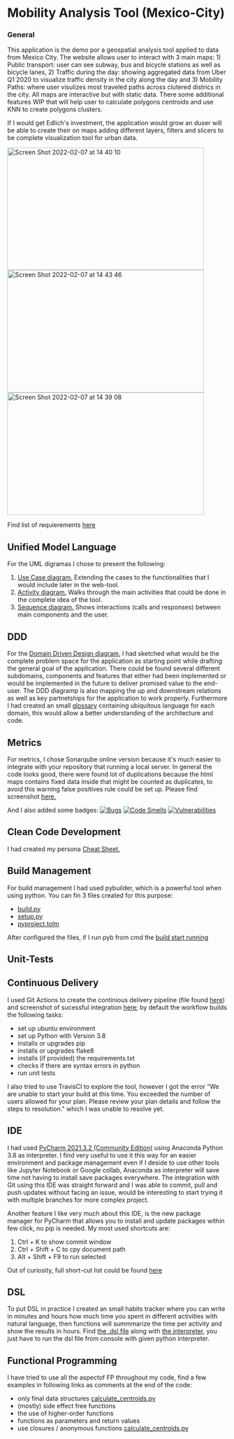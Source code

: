 # Mobility Analysis Tool (Mexico-City)
### General 
This application is the demo por a geospatial analysis tool applied to data from Mexico City. The website allows user to interact with 3 main maps: 1) Public transport: user can see subway, bus and bicycle stations as well as bicycle lanes, 2) Traffic during the day: showing aggregated data from Uber Q1 2020 to visualize traffic density in the city along the day and 3) Mobility Paths: where user visulizes most traveled paths across clutered districs in the city. All maps are interactive but with static data. There some additional features WIP that will help user to calculate polygons centroids and use KNN to create polygons clusters. 

If I would get Edlich's investment, the application would grow an duser will be able to create their on maps adding different layers, filters and slicers to be complete visualization tool for urban data. 

<img width="450" height="280" alt="Screen Shot 2022-02-07 at 14 40 10" src="https://user-images.githubusercontent.com/73482871/152798867-88ab26c2-61b6-4b46-afd2-94bfaf526ac4.png">
<img width="450" height="280" alt="Screen Shot 2022-02-07 at 14 43 46" src="https://user-images.githubusercontent.com/73482871/152799461-be026b29-e514-46d8-9904-267e5302ae16.png">
<img width="450" height="280" alt="Screen Shot 2022-02-07 at 14 39 08" src="https://user-images.githubusercontent.com/73482871/152798905-4e9a47b3-4323-41d7-8954-f94df5671b2e.png">

Find list of requierements [here](https://github.com/AdriaSG/Mobility-in-Mexico-City/blob/main/requirements.txt)


## Unified Model Language
For the UML digramas I chose to present the following:
1. [Use Case diagram.](https://github.com/AdriaSG/Mobility-in-Mexico-City/blob/main/tasks/Use%20case%20diagram%20-%20Urban%20Technology%20app.png) Extending the cases to the functionalities that I would include later in the web-tool.
2. [Activity diagram.](https://github.com/AdriaSG/Mobility-in-Mexico-City/blob/main/tasks/Activity%20diagram%20-%20Urban%20Mobility%20app.png) Walks through the main activities that could be done in the complete idea of the tool.
3. [Sequence diagram.](https://github.com/AdriaSG/Mobility-in-Mexico-City/blob/main/tasks/Sequence%20diagram%20-%20Urban%20Mobility%20app.png) Shows interactions (calls and responses) between main components and the user. 

## DDD 
For the [Domain Driven Design diagram](https://github.com/AdriaSG/Mobility-in-Mexico-City/blob/main/tasks/DDD%20-%20Urban%20Mobility%20app.png), I had sketched what would be the complete problem space for the application as starting point while drafting the general goal of the application. There could be found several different subdomains, components and features that either had been implemented or would be implemented in the future to deliver promised value to the end-user. The DDD diagramp is also mapping the up and downstream relations as well as key partnetships for the application to work properly. Furthermore I had created an small [glossary](https://github.com/AdriaSG/Mobility-in-Mexico-City/blob/main/tasks/Glossary.md) containing ubiquitous language for each domain, this would allow a better understanding of the architecture and code.

## Metrics
For metrics, I chose Sonarqube online version because it's much easier to integrate with your repository that running a local server. In general the code looks good, there were found lot of duplications because the html maps contains fixed data inside that might be counted as duplicates, to avoid this warning false positives rule could be set up. Please find screenshot [here.](https://github.com/AdriaSG/Mobility-in-Mexico-City/blob/main/tasks/Sonarcloud_screenshot.png)

And I also added some badges:
[![Bugs](https://sonarcloud.io/api/project_badges/measure?project=AdriaSG_Mobility-in-Mexico-City&metric=bugs)](https://sonarcloud.io/summary/new_code?id=AdriaSG_Mobility-in-Mexico-City)
[![Code Smells](https://sonarcloud.io/api/project_badges/measure?project=AdriaSG_Mobility-in-Mexico-City&metric=code_smells)](https://sonarcloud.io/summary/new_code?id=AdriaSG_Mobility-in-Mexico-City)
[![Vulnerabilities](https://sonarcloud.io/api/project_badges/measure?project=AdriaSG_Mobility-in-Mexico-City&metric=vulnerabilities)](https://sonarcloud.io/summary/new_code?id=AdriaSG_Mobility-in-Mexico-City)

## Clean Code Development
I had created my persona [Cheat Sheet.](https://github.com/AdriaSG/Mobility-in-Mexico-City/blob/main/tasks/Clean%20Code%20Development%20CheatSheet_Urban%20Mobility%20app.png)

## Build Management
For build management I had used pybuilder, which is a powerful tool when using python. You can fin 3 files created for this purpose:
- [build.py](https://github.com/AdriaSG/Mobility-in-Mexico-City/blob/main/src/build.py)
- [setup.py](https://github.com/AdriaSG/Mobility-in-Mexico-City/blob/main/src/setup.py)
- [pyproject.tolm](https://github.com/AdriaSG/Mobility-in-Mexico-City/blob/main/src/pyproject.toml)

After configured the files, if I run pyb from cmd the [build start running](https://github.com/AdriaSG/Mobility-in-Mexico-City/blob/main/tasks/Buildpy_screenshot_screenshot.png)

## Unit-Tests

## Continuous Delivery
I used Git Actions to create the continious delivery pipeline (file found [here](https://github.com/AdriaSG/Mobility-in-Mexico-City/blob/main/.github/workflows/python-app.yml)) and screenshot of sucessful integration [here](https://github.com/AdriaSG/Mobility-in-Mexico-City/blob/main/tasks/CDransuccessfully_screenshot.png); by default the workflow builds the following tasks:

- set up ubuntu environment
- set up Python with Version 3.8
- installs or upgrades pip
- installs or upgrades flake8
- installs (if provided) the requirements.txt
- checks if there are syntax errors in python
- run unit tests

I also tried to use TravisCI to explore the tool, however I got the error "We are unable to start your build at this time. You exceeded the number of users allowed for your plan. Please review your plan details and follow the steps to resolution." which I was unable to resolve yet. 

## IDE
I had used [PyCharm 2021.3.2 (Community Edition)](https://github.com/AdriaSG/Mobility-in-Mexico-City/blob/main/tasks/PyCharm_asIDE.png) using Anaconda Python 3.8 as interpreter. I find very useful to use it this way for an easier environment and package management even if I deside to use other tools like Jupyter Notebook or Google collab, Anaconda as interpreter will save time not having to install save packages everywhere. The integration with Git using this IDE was straight forward and I was able to commit, pull and push updates without facing an issue, would be interesting to start trying it with multiple branches for more complex project.

Another feature I like very much about this IDE, is the new package manager for PyCharm that allows you to install and update packages within few click, no pip is needed. My most used shortcuts are:
1. Ctrl + K to show commit window 
2. Ctrl + Shift + C to cpy document path 
3. Alt + Shift + F9 to run selected 

Out of curiosity, full short-cut list could be found [here](https://resources.jetbrains.com/storage/products/pycharm/docs/PyCharm_ReferenceCard.pdf)

## DSL
To put DSL in practice I created an small habits tracker where you can write in minutes and hours how much time you spent in different activities with natural language, then functions will summmarize the time per activity and show the results in hours. Find [the .dsl file](https://github.com/AdriaSG/Mobility-in-Mexico-City/blob/main/tasks/habits_tckr.dsl) along with [the interpreter](https://github.com/AdriaSG/Mobility-in-Mexico-City/blob/main/tasks/dsl_interpreter.py), you just have to run the dsl file from console with given python interpreter.

## Functional Programming 
I have tried to use all the aspectof FP throughout my code, find a few examples in following links as comments at the end of the code:
- only final data structures [calculate_centroids.py](https://github.com/AdriaSG/Mobility-in-Mexico-City/blob/main/src/calculate_centroids.py)
- (mostly) side effect free functions
- the use of higher-order functions
- functions as parameters and return values
- use closures / anonymous functions [calculate_centroids.py](https://github.com/AdriaSG/Mobility-in-Mexico-City/blob/main/src/calculate_centroids.py)
